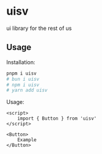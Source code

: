 # uisv

ui library for the rest of us

## Usage

Installation:

```sh
pnpm i uisv
# bun i uisv
# npm i uisv
# yarn add uisv
```

Usage:

```svelte
<script>
    import { Button } from 'uisv'
</script>

<Button>
    Example
</Button>
```
